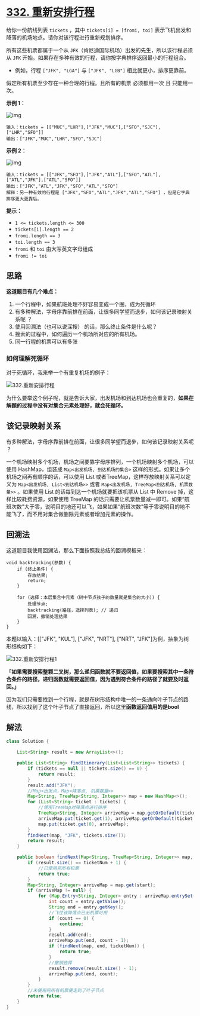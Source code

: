# [332. 重新安排行程](https://leetcode-cn.com/problems/reconstruct-itinerary/)

给你一份航线列表 `tickets` ，其中 `tickets[i] = [fromi, toi]` 表示飞机出发和降落的机场地点。请你对该行程进行重新规划排序。

所有这些机票都属于一个从 `JFK`（肯尼迪国际机场）出发的先生，所以该行程必须从 `JFK` 开始。如果存在多种有效的行程，请你按字典排序返回最小的行程组合。

- 例如，行程 `["JFK", "LGA"]` 与 `["JFK", "LGB"]` 相比就更小，排序更靠前。

假定所有机票至少存在一种合理的行程。且所有的机票 必须都用一次 且 只能用一次。

 

**示例 1：**

![img](https://raw.githubusercontent.com/Traserve/traserve.github.io/main/_posts/algorithm/images/332-1.jpg)

```
输入：tickets = [["MUC","LHR"],["JFK","MUC"],["SFO","SJC"],["LHR","SFO"]]
输出：["JFK","MUC","LHR","SFO","SJC"]
```

**示例 2：**

![img](https://raw.githubusercontent.com/Traserve/traserve.github.io/main/_posts/algorithm/images/332-2.jpg)

```
输入：tickets = [["JFK","SFO"],["JFK","ATL"],["SFO","ATL"],["ATL","JFK"],["ATL","SFO"]]
输出：["JFK","ATL","JFK","SFO","ATL","SFO"]
解释：另一种有效的行程是 ["JFK","SFO","ATL","JFK","ATL","SFO"] ，但是它字典排序更大更靠后。
```

 

**提示：**

- `1 <= tickets.length <= 300`
- `tickets[i].length == 2`
- `fromi.length == 3`
- `toi.length == 3`
- `fromi` 和 `toi` 由大写英文字母组成
- `fromi != toi`

## 思路

**这道题目有几个难点：**

1. 一个行程中，如果航班处理不好容易变成一个圈，成为死循环
2. 有多种解法，字母序靠前排在前面，让很多同学望而退步，如何该记录映射关系呢 ？
3. 使用回溯法（也可以说深搜） 的话，那么终止条件是什么呢？
4. 搜索的过程中，如何遍历一个机场所对应的所有机场。
5. 同一行程的机票可以有多张

### 如何理解死循环

对于死循环，我来举一个有重复机场的例子：

![332.重新安排行程](https://raw.githubusercontent.com/Traserve/traserve.github.io/main/_posts/algorithm/images/332-1.png)

为什么要举这个例子呢，就是告诉大家，出发机场和到达机场也会重复的，**如果在解题的过程中没有对集合元素处理好，就会死循环。**

## 该记录映射关系

有多种解法，字母序靠前排在前面，让很多同学望而退步，如何该记录映射关系呢 ？

一个机场映射多个机场，机场之间要靠字母序排列，一个机场映射多个机场，可以使用 HashMap，组装成 `Map<出发机场, 到达机场的集合>` 这样的形式。如果让多个机场之间再有顺序的话，可以使用 List 或者TreeMap，这样存放映射关系可以定义为 `Map<出发机场, List<到达机场>>` 或者 `Map<出发机场, TreeMap<到达机场, 机票数量>>` 。如果使用 List 的话每到达一个机场就要把该机票从 List 中 Remove 掉，这样比较耗费资源，如果使用 TreeMap 的话只需要让机票数量减一即可。如果“航班次数”大于零，说明目的地还可以飞，如果如果“航班次数”等于零说明目的地不能飞了，而不用对集合做删除元素或者增加元素的操作。

## 回溯法

这道题目我使用回溯法，那么下面按照我总结的回溯模板来：

```
void backtracking(参数) {
    if (终止条件) {
        存放结果;
        return;
    }

    for (选择：本层集合中元素（树中节点孩子的数量就是集合的大小）) {
        处理节点;
        backtracking(路径，选择列表); // 递归
        回溯，撤销处理结果
    }
}
```

本题以输入：[["JFK", "KUL"], ["JFK", "NRT"], ["NRT", "JFK"]为例，抽象为树形结构如下：

![332.重新安排行程1](https://raw.githubusercontent.com/Traserve/traserve.github.io/main/_posts/algorithm/images/332-2.png)

**「如果需要搜索整颗二叉树，那么递归函数就不要返回值，如果要搜索其中一条符合条件的路径，递归函数就需要返回值，因为遇到符合条件的路径了就要及时返回。」**

因为我们只需要找到一个行程，就是在树形结构中唯一的一条通向叶子节点的路线，所以找到了这个叶子节点了直接返回，所以这里**函数返回值用的是bool**

## 解法

```java
class Solution {

    List<String> result = new ArrayList<>();

    public List<String> findItinerary(List<List<String>> tickets) {
        if (tickets == null || tickets.size() == 0) {
            return result;
        }
        result.add("JFK");
        //Map<出发点，Map<降落点, 机票数量>>
        Map<String, TreeMap<String, Integer>> map = new HashMap<>();
        for (List<String> ticket : tickets) {
            //使用TreeMap对降落点进行排序
            TreeMap<String, Integer> arriveMap = map.getOrDefault(ticket.get(0), new TreeMap<>());
            arriveMap.put(ticket.get(1), arriveMap.getOrDefault(ticket.get(1), 0) + 1);
            map.put(ticket.get(0), arriveMap);
        }
        findNext(map, "JFK", tickets.size());
        return result;
    }

    public boolean findNext(Map<String, TreeMap<String, Integer>> map, String start, int ticketNum) {
        if (result.size() == ticketNum + 1) {
            //已使用完所有机票
            return true;
        }
        Map<String, Integer> arriveMap = map.get(start);
        if (arriveMap != null) {
            for (Map.Entry<String, Integer> entry : arriveMap.entrySet()) {
                int count = entry.getValue();
                String end = entry.getKey();
                //飞往该降落点已无机票可用
                if (count == 0) {
                    continue;
                }
                result.add(end);
                arriveMap.put(end, count - 1);
                if (findNext(map, end, ticketNum)) {
                    return true;
                }
                //撤销选择
                result.remove(result.size() - 1);
                arriveMap.put(end, count);
            }
        }
        //未使用完所有机票便走到了叶子节点
        return false;
    }
}
```


